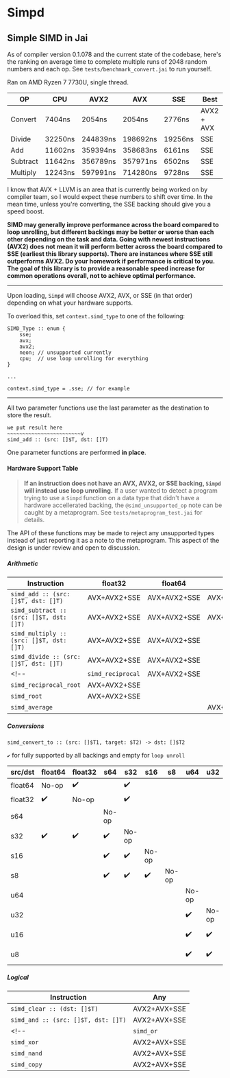 # Simpd

## Simple SIMD in Jai

As of compiler version 0.1.078 and the current state of the codebase, here's the ranking on average time to complete multiple runs of 2048 random numbers and each op. See `tests/benchmark_convert.jai` to run yourself.

Ran on AMD Ryzen 7 7730U, single thread.

| OP | CPU | AVX2 | AVX | SSE | Best |
| --- | --- | --- | --- | --- | --- |
| Convert | 7404ns | 2054ns | 2054ns | 2776ns | AVX2 + AVX |
| Divide | 32250ns | 244839ns | 198692ns | 19256ns | SSE |
| Add | 11602ns | 359394ns | 358683ns | 6161ns | SSE |
| Subtract | 11642ns | 356789ns | 357971ns | 6502ns | SSE |
| Multiply | 12243ns | 597991ns | 714280ns | 9728ns | SSE |

I know that AVX + LLVM is an area that is currently being worked on by compiler team, so I would expect these numbers to shift over time. In the mean time, unless you're converting, the SSE backing should give you a speed boost.

**SIMD may generally improve performance across the board compared to loop unrolling, but different backings may be better or worse than each other depending on the task and data. Going with newest instructions (AVX2) does not mean it will perform better across the board compared to SSE (earliest this library supports). There are instances where SSE still outperforms AVX2. Do your homework if performance is critical to you. The goal of this library is to provide a reasonable speed increase for common operations overall, not to achieve optimal performance.**

---

Upon loading, `Simpd` will choose AVX2, AVX, or SSE (in that order) depending on what your hardware supports.

To overload this, set `context.simd_type` to one of the following:

```
SIMD_Type :: enum {
    sse;
    avx;
    avx2;
    neon; // unsupported currently
    cpu;  // use loop unrolling for everything
}

...

context.simd_type = .sse; // for example
```


---

All two parameter functions use the last parameter as the destination to store the result.

```
we put result here
~~~~~~~~~~~~~~~~~~~~~~~~v
simd_add :: (src: []$T, dst: []T)
```

One parameter functions are performed **in place**.

#### Hardware Support Table

> **If an instruction does not have an AVX, AVX2, or SSE backing, `Simpd` will instead use loop unrolling.** If a user wanted to detect a program trying to use a `Simpd` function on a data type that didn't have a hardware accellerated backing, the `@simd_unsupported_op` note can be caught by a metaprogram. See `tests/metaprogram_test.jai` for details.

The API of these functions may be made to reject any unsupported types instead of just reporting it as a note to the metaprogram. This aspect of the design is under review and open to discussion.

##### Arithmetic

| Instruction | float32 | float64 | i8/u8 | i16/u16 | i32/u32 | i64/u64 |
| --- | --- | --- | --- | --- | --- | --- |
| `simd_add :: (src: []$T, dst: []T)` | AVX+AVX2+SSE| AVX+AVX2+SSE | AVX+AVX2+SSE | AVX+AVX2+SSE | AVX+AVX2+SSE | AVX+AVX2+SSE |
| `simd_subtract :: (src: []$T, dst: []T)` | AVX+AVX2+SSE| AVX+AVX2+SSE | AVX+AVX2+SSE | AVX+AVX2+SSE | AVX+AVX2+SSE | AVX+AVX2+SSE |
| `simd_multiply :: (src: []$T, dst: []T)` | AVX+AVX2+SSE| AVX+AVX2+SSE |  | AVX+AVX2+SSE | AVX+AVX2+SSE |  |
| `simd_divide :: (src: []$T, dst: []T)` | AVX+AVX2+SSE| AVX+AVX2+SSE |  | |  |  |
<!-- | `simd_reciprocal` | AVX+AVX2+SSE| |  | |  |  |
| `simd_reciprocal_root` | AVX+AVX2+SSE| |  | |  |  |
| `simd_root` | AVX+AVX2+SSE| |  | |  |  |
| `simd_average` | | | AVX+AVX2+SSE | AVX+AVX2+SSE |  |  | -->
<!--
##### Bit Manipulation

| Instruction | float32 | float64 | i8/u8 | i16/u16 | i32/u32 | i64/u64 |
| --- | --- | --- | --- | --- | --- | --- |
| `simd_shift_left` | AVX+AVX2+SSE | AVX+AVX2+SSE | | AVX+AVX2+SSE | AVX+AVX2+SSE | AVX+AVX2+SSE |
| `simd_shift_right` | AVX+AVX2+SSE | AVX+AVX2+SSE | | AVX+AVX2+SSE | AVX+AVX2+SSE | AVX+AVX2+SSE |
| `simd_rotate_left` | AVX+AVX2+SSE | AVX+AVX2+SSE | | AVX+AVX2+SSE | AVX+AVX2+SSE | AVX+AVX2+SSE |
| `simd_rotate_right`| AVX+AVX2+SSE | AVX+AVX2+SSE | | AVX+AVX2+SSE | AVX+AVX2+SSE | AVX+AVX2+SSE | -->
<!--
##### Comparisons and Validity

| Instruction | float32 | float64 | i8/u8 | i16/u16 | i32/u32 | i64/u64 | Note |
| --- | --- | --- | --- | --- | --- | --- | --- |
| `simd_equal` | AVX+AVX2+SSE | AVX+AVX2+SSE | AVX+AVX2+SSE | AVX+AVX2+SSE | AVX+AVX2+SSE | AVX+AVX2+SSE |  Sets destination to 1 if equal, 0 otherwise |
| `simd_not_equal` | AVX+AVX2+SSE | AVX+AVX2+SSE | | |  |  | Sets destination to 1 if dst != src, 0 otherwise |
| `simd_greater` | AVX+AVX2+SSE | AVX+AVX2+SSE | AVX+AVX2+SSE | AVX+AVX2+SSE | AVX+AVX2+SSE | AVX+AVX2+SSE |  Sets destination to 1 if dst > src, 0 otherwise |
| `simd_greater_or_equal` | AVX+AVX2+SSE | AVX+AVX2+SSE | | |  |  | Sets destination to 1 if dst >= src, 0 otherwise |
| `simd_less` | AVX+AVX2+SSE | AVX+AVX2+SSE | | |  |  | Sets destination to 1 if dst < src, 0 otherwise |
| `simd_less_or_equal` | AVX+AVX2+SSE | AVX+AVX2+SSE | | |  |  | Sets destination to 1 if dst <= src, 0 otherwise |
| `simd_nan` | AVX+AVX2+SSE | AVX+AVX2+SSE | | |  |  | Sets destination to 1 if dst or src is NaN, 0 otherwise |
| `simd_valid` | AVX+AVX2+SSE | AVX+AVX2+SSE | | |  |  | Sets destination to 1 if dst and src is not NaN, 0 otherwise |
| `simd_max` | AVX+AVX2+SSE | AVX+AVX2+SSE | AVX+AVX2+SSE | AVX+AVX2+SSE | AVX+AVX2+SSE | |  Sets destination to 1 if dst > src, 0 otherwise |
| `simd_min` | AVX+AVX2+SSE | AVX+AVX2+SSE | AVX+AVX2+SSE | AVX+AVX2+SSE | AVX+AVX2+SSE | |  Sets destination to 1 if dst > src, 0 otherwise | -->

##### Conversions

```simd_convert_to :: (src: []$T1, target: $T2) -> dst: []$T2```

`✔️` for fully supported by all backings and empty for `loop unroll`

|src/dst| float64 | float32 | s64 | s32 | s16 | s8 | u64 | u32 | u16 | u8 |
| --- | --- | --- | --- | --- | --- | --- | --- | --- | --- | --- |
| float64   | No-op |✔️| |✔️|| | ||| |
| float32   |✔️| No-op | |✔️| | | || | | |
| s64       | | | No-op || | | | | | | |
| s32       |✔️|✔️|✔️| No-op | | | | | | |
| s16       | | |✔️|✔️| No-op | | || | | |
| s8        | | |✔️|✔️|✔️| No-op | || | | |
| u64       | | | | | | | No-op | | | | |
| u32       ||| | | | |✔️| No-op || |
| u16       | | | || | |✔️|✔️| No-op ||
| u8        | | | || | |✔️|✔️|✔️| No-op |

##### Logical

| Instruction | Any |
| --- | --- |
| `simd_clear :: (dst: []$T)` | AVX2+AVX+SSE |
| `simd_and :: (src: []$T, dst: []T)` | AVX2+AVX+SSE |
<!-- | `simd_or` | AVX2+AVX+SSE |
| `simd_xor` | AVX2+AVX+SSE |
| `simd_nand` | AVX2+AVX+SSE |
| `simd_copy` | AVX2+AVX+SSE | -->